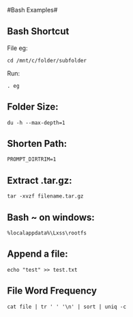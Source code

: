 #Bash Examples#

Bash Shortcut
-
File eg: 

    cd /mnt/c/folder/subfolder
    
Run:     

    . eg
    
Folder Size: 
-
    du -h --max-depth=1
    
Shorten Path:   
-
    PROMPT_DIRTRIM=1
    
Extract .tar.gz:    
-
    tar -xvzf filename.tar.gz
    
Bash ~ on windows:
-
    %localappdata%\Lxss\rootfs
    
Append a file:  
-
    echo "test" >> test.txt
    
File Word Frequency
-
    cat file | tr ' ' '\n' | sort | uniq -c